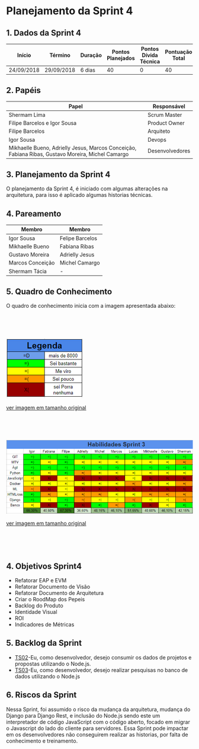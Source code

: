 ---
---

# Planejamento da Sprint 4

## 1. Dados da Sprint 4

| Início | Término | Duração | Pontos Planejados | Pontos Dívida Técnica | Pontuação Total |
|----------|----------|----------|----------|----------|----------|
| 24/09/2018 | 29/09/2018 | 6 dias | 40 | 0 | 40 |


## 2. Papéis 
| Papel | Responsável |
|---|---|
| Shermam Lima | Scrum Master |
| Filipe Barcelos e Igor Sousa | Product Owner |
| Filipe Barcelos | Arquiteto |
| Igor Sousa | Devops |
| Mikhaelle Bueno, Adrielly Jesus, Marcos Conceição, Fabiana Ribas, Gustavo Moreira, Michel Camargo | Desenvolvedores |

## 3. Planejamento da Sprint 4

O planejamento da Sprint 4, é iniciado com algumas alterações na arquitetura, para isso é aplicado algumas historias técnicas.

## 4. Pareamento 

| Membro  | Membro |
|---|---|
| Igor Sousa  | Felipe Barcelos |
| Mikhaelle Bueno | Fabiana Ribas |
| Gustavo Moreira | Adrielly Jesus |
| Marcos Conceição | Michel Camargo |
| Shermam Tácia | - |

## 5. Quadro de Conhecimento 
O quadro de conhecimento inicia com a imagem apresentada abaixo:

<br>
<br>
<br>


![Legenda](image_Sprint3/Legenda.png)

[ver imagem em tamanho original](https://fga-eps-mds.github.io/2018.2-NaturalSearch/docs/resultado_sprint/image_Sprint3/Legenda.png)

<br>
<br>
<br>

![Habilidade_Sprint_3](image_Sprint3/Habilidade_Sprint_3.png)

[ver imagem em tamanho original](https://fga-eps-mds.github.io/2018.2-NaturalSearch/docs/resultado_sprint/image_Sprint3/Habilidade_Sprint_3.png)

<br>
<br>
<br>

## 4. Objetivos Sprint4

* Refatorar EAP e EVM
* Refatorar Documento de Visão
* Refatorar Documento de Arquitetura
* Criar o RoodMap dos Pepeis
* Backlog do Produto
* Identidade Visual
* ROI
* Indicadores de Métricas

## 5. Backlog da Sprint
* [TS02](https://github.com/fga-eps-mds/2018.2-NaturalSearch/issues/99)-Eu, como desenvolvedor, desejo consumir os dados de projetos e propostas utilizando o Node.js.
* [TS03](https://github.com/fga-eps-mds/2018.2-NaturalSearch/issues/10)-Eu, como desenvolvedor, desejo realizar pesquisas no banco de dados utilizando o Node.js

## 6. Riscos da Sprint
Nessa Sprint, foi assumido o risco da mudança da arquitetura, mudança do Django para Django Rest, e inclusão do Node.js sendo este um interpretador de código JavaScript com o código aberto, focado em migrar o Javascript do lado do cliente para servidores. Essa Sprint pode impactar em os desenvolvedores não conseguirem realizar as historias, por falta de conhecimento e treinamento.

